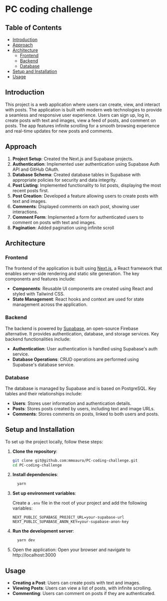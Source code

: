 # PC coding challenge

## Table of Contents

- [Introduction](#introduction)
- [Approach](#approach)
- [Architecture](#architecture)
  - [Frontend](#frontend)
  - [Backend](#backend)
  - [Database](#database)
- [Setup and Installation](#setup-and-installation)
- [Usage](#usage)

## Introduction

This project is a web application where users can create, view, and interact with posts. The application is built with modern web technologies to provide a seamless and responsive user experience. Users can sign up, log in, create posts with text and images, view a feed of posts, and comment on posts. The app features infinite scrolling for a smooth browsing experience and real-time updates for new posts and comments.

## Approach

1. **Project Setup**: Created the Next.js and Supabase projects.
2. **Authentication**: Implemented user authentication using Supabase Auth API and GitHub OAuth.
3. **Database Schema**: Created database tables in Supabase with appropriate policies for security and data integrity.
4. **Post Listing**: Implemented functionality to list posts, displaying the most recent posts first.
5. **Post Creation**: Developed a feature allowing users to create posts with text and images.
6. **Comments**: Displayed comments on each post, showing user interactions.
7. **Comment Form**: Implemented a form for authenticated users to comment on posts with text and images.
8. **Pagination**: Added pagination using infinite scroll

## Architecture

### Frontend

The frontend of the application is built using [Next.js](https://nextjs.org/), a React framework that enables server-side rendering and static site generation. The key components and features include:

- **Components**: Reusable UI components are created using React and styled with Tailwind CSS.
- **State Management**: React hooks and context are used for state management across the application.

### Backend

The backend is powered by [Supabase](https://supabase.io/), an open-source Firebase alternative. It provides authentication, database, and storage services. Key backend functionalities include:

- **Authentication**: User authentication is handled using Supabase's auth service.
- **Database Operations**: CRUD operations are performed using Supabase's database service.

### Database

The database is managed by Supabase and is based on PostgreSQL. Key tables and their relationships include:

- **Users**: Stores user information and authentication details.
- **Posts**: Stores posts created by users, including text and image URLs.
- **Comments**: Stores comments on posts, linked to both users and posts.

## Setup and Installation

To set up the project locally, follow these steps:

1. **Clone the repository**:

   ```bash
   git clone git@github.com:mmoauro/PC-coding-challenge.git
   cd PC-coding-challenge
   ```

2. **Install dependencies**:

   ```bash
     yarn
   ```

3. **Set up environment variables**:

   Create a `.env` file in the root of your project and add the following variables:

   ```env
   NEXT_PUBLIC_SUPABASE_PROJECT_URL=your-supabase-url
   NEXT_PUBLIC_SUPABASE_ANON_KEY=your-supabase-anon-key
   ```

4. **Run the development server**:

   ```bash
     yarn dev
   ```

5. Open the application: Open your browser and navigate to http://localhost:3000

## Usage

- **Creating a Post**: Users can create posts with text and images.
- **Viewing Posts**: Users can view a list of posts, with infinite scrolling.
- **Commenting**: Users can comment on posts if they are authenticated.
